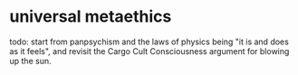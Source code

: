 # universal metaethics

todo: start from panpsychism and the laws of physics being
"it is and does as it feels", and revisit the Cargo Cult Consciousness argument
for blowing up the sun.

